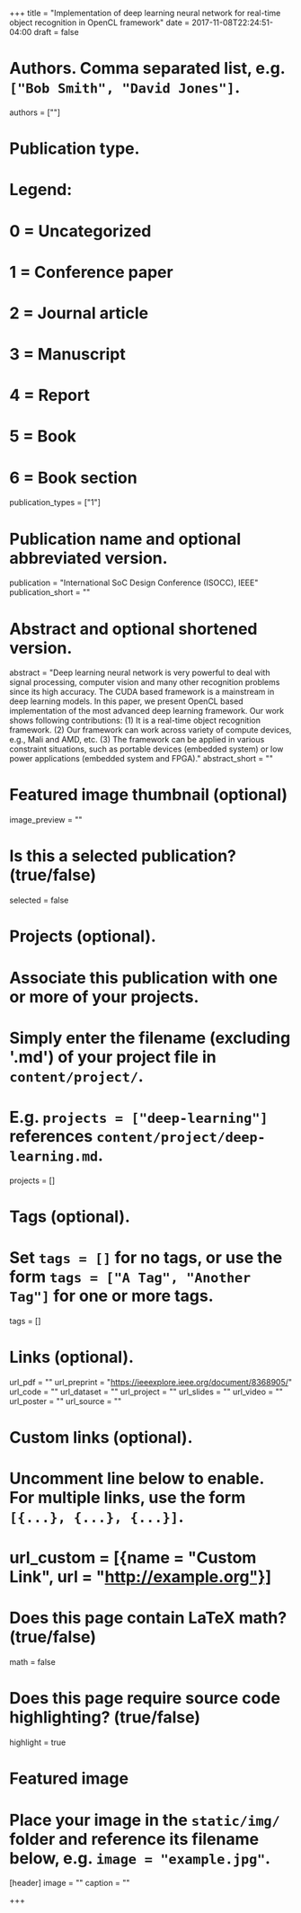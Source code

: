 +++
title = "Implementation of deep learning neural network for real-time object recognition in OpenCL framework"
date = 2017-11-08T22:24:51-04:00
draft = false

# Authors. Comma separated list, e.g. `["Bob Smith", "David Jones"]`.
authors = [""]

# Publication type.
# Legend:
# 0 = Uncategorized
# 1 = Conference paper
# 2 = Journal article
# 3 = Manuscript
# 4 = Report
# 5 = Book
# 6 = Book section
publication_types = ["1"]

# Publication name and optional abbreviated version.
publication = "International SoC Design Conference (ISOCC), IEEE"
publication_short = ""

# Abstract and optional shortened version.
abstract = "Deep learning neural network is very powerful to deal with signal processing, computer vision and many other recognition problems since its high accuracy. The CUDA based framework is a mainstream in deep learning models. In this paper, we present OpenCL based implementation of the most advanced deep learning framework. Our work shows following contributions: (1) It is a real-time object recognition framework. (2) Our framework can work across variety of compute devices, e.g., Mali and AMD, etc. (3) The framework can be applied in various constraint situations, such as portable devices (embedded system) or low power applications (embedded system and FPGA)."
abstract_short = ""

# Featured image thumbnail (optional)
image_preview = ""

# Is this a selected publication? (true/false)
selected = false

# Projects (optional).
#   Associate this publication with one or more of your projects.
#   Simply enter the filename (excluding '.md') of your project file in `content/project/`.
#   E.g. `projects = ["deep-learning"]` references `content/project/deep-learning.md`.
projects = []

# Tags (optional).
#   Set `tags = []` for no tags, or use the form `tags = ["A Tag", "Another Tag"]` for one or more tags.
tags = []

# Links (optional).
url_pdf = ""
url_preprint = "https://ieeexplore.ieee.org/document/8368905/"
url_code = ""
url_dataset = ""
url_project = ""
url_slides = ""
url_video = ""
url_poster = ""
url_source = ""

# Custom links (optional).
#   Uncomment line below to enable. For multiple links, use the form `[{...}, {...}, {...}]`.
# url_custom = [{name = "Custom Link", url = "http://example.org"}]

# Does this page contain LaTeX math? (true/false)
math = false

# Does this page require source code highlighting? (true/false)
highlight = true

# Featured image
# Place your image in the `static/img/` folder and reference its filename below, e.g. `image = "example.jpg"`.
[header]
image = ""
caption = ""

+++
